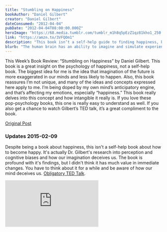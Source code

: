 ```yaml
---
title: "Stumbling on Happiness"
bookAuthor: "Daniel Gilbert"
creator: "Daniel Gilbert"
dateConsumed: "2012-04-04"
pubDate: "2012-04-04T08:00:00.000Z"
heroImage: "https://68.media.tumblr.com/tumblr_m1h8q5pEzZ1qz81kho1_250.jpg"
link: "https://amzn.to/3VFQOm1"
description: "This book isn’t a self-help guide to finding happiness, but about how humans make fallacies based on their ability to think they are being rational when in doubt they are not."
blurb: "The human brain has an ability to imagine and simulate experiences, and how this capacity affects our ability to predict what will make us happy. Dr. Gilbert describes various biases and mental errors that make it difficult for us to forecast our future happiness. He also emphasizes the importance of being aware of these cognitive tricks to synthesize our own happiness."
---
```


This Week’s Book Review: “Stumbling on Happiness” by Daniel Gilbert. This book is a great insight on the psychology of happiness, not a self-help book. The biggest idea for me is the idea that imagination of the future is more exaggerated in our minds and less likely to happen. Also, this book reassures I’m not unique, and many of the ideas and concepts expressed here apply to me. I’m being doped by my own mind’s anticipatory engine, and that’s affecting my emotions, especially “happiness.” This book really delves into this concept and how intangible it really is. If you love these pop-psychology books, this one is really easy to understand as well. If you also get a chance to watch Gilbert’s TED talk, it’s a great compliment to the book.

[Original Post](https://jermspeaks.com/post/20472464561/this-weeks-book-review-stumbling-on-happiness)

### Updates 2015-02-09

Despite being a book about happiness, this isn't a self-help book about how to become happy. It's actually Dr. Gilbert's research into perception and cognitive biases and how our imagination deceives us. The book is profound with it's findings, but I didn't think it has much value in immediate changes. You have to think about it for a while and be aware of how our mind deceives us. [Obligatory TED Talk](https://www.ted.com/talks/dan_gilbert_the_surprising_science_of_happiness).

<iframe 
  class="aspect-video w-full my-2"
  src="https://embed.ted.com/talks/lang/en/dan_gilbert_the_surprising_science_of_happiness"
  title="YouTube video player"
  frameborder="0"
  allow="accelerometer; autoplay; clipboard-write; encrypted-media; gyroscope; picture-in-picture; web-share"
  allowfullscreen></iframe>